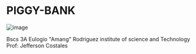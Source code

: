 # PIGGY-BANK
![image](https://user-images.githubusercontent.com/109776583/180352542-4aabafa9-1335-4385-94a7-877b10e081f9.png)



Bscs 3A    Eulogio "Amang" Rodriguez institute of science and Technology
Prof: Jefferson Costales
